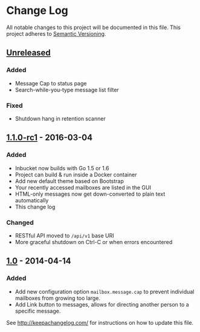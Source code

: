 # Change Log
All notable changes to this project will be documented in this file.
This project adheres to [Semantic Versioning](http://semver.org/).

## [Unreleased]
### Added
- Message Cap to status page
- Search-while-you-type message list filter

### Fixed
- Shutdown hang in retention scanner

## [1.1.0-rc1] - 2016-03-04
### Added
- Inbucket now builds with Go 1.5 or 1.6
- Project can build & run inside a Docker container
- Add new default theme based on Bootstrap
- Your recently accessed mailboxes are listed in the GUI
- HTML-only messages now get down-converted to plain text automatically
- This change log

### Changed
- RESTful API moved to `/api/v1` base URI
- More graceful shutdown on Ctrl-C or when errors encountered

## [1.0] - 2014-04-14
### Added
- Add new configuration option `mailbox.message.cap` to prevent individual
  mailboxes from growing too large.
- Add Link button to messages, allows for directing another person to a
  specific message.

[Unreleased]: https://github.com/jhillyerd/inbucket/compare/1.1.0-rc1...develop
[1.1.0-rc1]:  https://github.com/jhillyerd/inbucket/compare/1.0...1.1.0-rc1
[1.0]:        https://github.com/jhillyerd/inbucket/compare/1.0-rc1...1.0

See http://keepachangelog.com/ for instructions on how to update this file.
